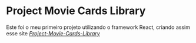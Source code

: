 # Project Movie Cards Library

Este foi o meu primeiro projeto utilizando o framework React, criando assim esse site  _[Project-Movie-Cards-Library](https://project-movie-cards-library.pages.dev/)_
